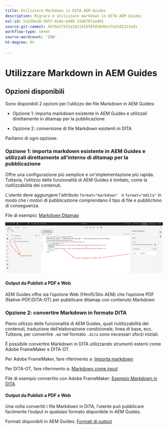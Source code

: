 ```yaml
---
title: Utilizzare Markdown in DITA AEM Guides
description: Migrare e utilizzare markdown in DITA AEM Guides
exl-id: 5a259ea0-3b5f-4c6e-b488-1586767aa991
source-git-commit: 4870e27531a1811419f8fd18d9ce7e22d1213ed1
workflow-type: tm+mt
source-wordcount: '256'
ht-degree: 0%

---
```


# Utilizzare Markdown in AEM Guides

## Opzioni disponibili

Sono disponibili 2 opzioni per l’utilizzo dei file Markdown in AEM Guides:

- Opzione 1: importa markdown esistente in AEM Guides e utilizzali direttamente in ditamap per la pubblicazione

- Opzione 2: conversione di file Markdown esistenti in DITA

Parliamo di ogni opzione:

### Opzione 1: importa markdown esistente in AEM Guides e utilizzali direttamente all’interno di ditamap per la pubblicazione

Offre una configurazione più semplice e un&#39;implementazione più rapida. Tuttavia, l’utilizzo delle funzionalità di AEM Guides è limitato, come la riutilizzabilità dei contenuti.

L&#39;utente deve aggiungere l&#39;attributo `format="markdown" ` o `format="mdita"` in modo che i motori di pubblicazione comprendano il tipo di file e pubblichino di conseguenza.

File di esempio: [Markdown Ditamap](https://acrobat.adobe.com/id/urn:aaid:sc:AP:da31137e-be84-44fb-8974-d038eeff0283)

![schermata per riferimento](../assets/authoring/markdown_map.png)


#### Output da Publish a PDF e Web

AEM Guides offre sia l’opzione Web (Html5/Sito AEM) che l’opzione PDF (Native-PDF/DITA-OT) per pubblicare ditamap con contenuto Markdown

### Opzione 2: convertire Markdown in formato DITA

Pieno utilizzo delle funzionalità di AEM Guides, quali riutilizzabilità dei contenuti, traduzione dell’elaborazione condizionale, linea di base, ecc. Tuttavia, per convertire `.md` nel formato `.dita` sono necessari sforzi iniziali.

È possibile convertire Markdown in DITA utilizzando strumenti esterni come Adobe FrameMaker e DITA-OT.


Per Adobe FrameMaker, fare riferimento a: [Importa markdown](https://www.adobe.com/in/products/framemaker/features.html#import-markdown)

Per DITA-OT, fare riferimento a: [Markdown come input](https://www.dita-ot.org/dev/topics/markdown-input.html)

File di esempio convertito con Adobe FrameMaker: [Esempio Markdown in DITA](https://acrobat.adobe.com/id/urn:aaid:sc:AP:874881f3-ba43-410c-abc6-2df899536d79)

#### Output da Publish a PDF e Web

Una volta convertiti i file Markdown in DITA, l’utente può pubblicare facilmente l’output in qualsiasi formato disponibile in AEM Guides.

Formati disponibili in AEM Guides: [Formati di output](../../../user-guide/generate-output-understand-presets.md)
